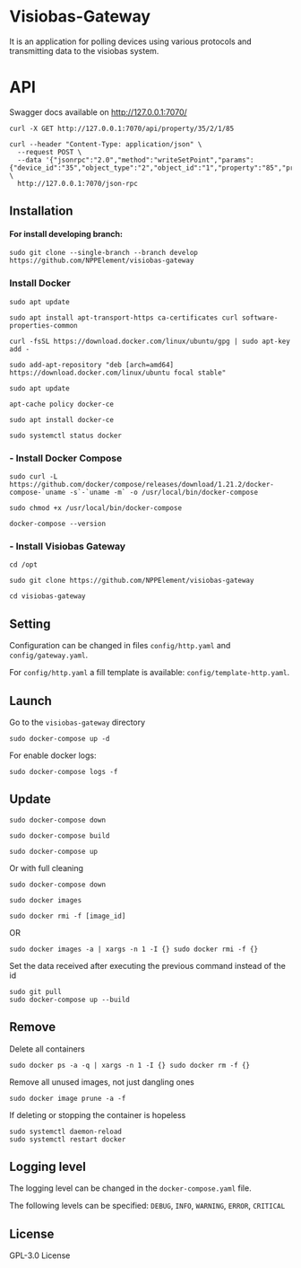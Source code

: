 # Visiobas-Gateway

It is an application for polling devices using various protocols and transmitting data to the visiobas system.


# API
Swagger docs available on http://127.0.0.1:7070/

```
curl -X GET http://127.0.0.1:7070/api/property/35/2/1/85
```

```
curl --header "Content-Type: application/json" \
  --request POST \
  --data '{"jsonrpc":"2.0","method":"writeSetPoint","params":{"device_id":"35","object_type":"2","object_id":"1","property":"85","priority":"10","index":"-1","tag":"9","value":"40"},"id":""}' \
  http://127.0.0.1:7070/json-rpc
```

## Installation

#### For install developing branch:
```
sudo git clone --single-branch --branch develop https://github.com/NPPElement/visiobas-gateway
```
### Install Docker
```
sudo apt update
```

```
sudo apt install apt-transport-https ca-certificates curl software-properties-common
```

```
curl -fsSL https://download.docker.com/linux/ubuntu/gpg | sudo apt-key add -
```

```
sudo add-apt-repository "deb [arch=amd64] https://download.docker.com/linux/ubuntu focal stable"
```

```
sudo apt update
```

```
apt-cache policy docker-ce
```

```
sudo apt install docker-ce
```

```
sudo systemctl status docker
```

### - Install Docker Compose
```
sudo curl -L https://github.com/docker/compose/releases/download/1.21.2/docker-compose-`uname -s`-`uname -m` -o /usr/local/bin/docker-compose
```

```
sudo chmod +x /usr/local/bin/docker-compose
```
```
docker-compose --version
```

### - Install Visiobas Gateway
```
cd /opt
```
```
sudo git clone https://github.com/NPPElement/visiobas-gateway
```
```
cd visiobas-gateway
```

## Setting
Configuration can be changed in files `config/http.yaml` and `config/gateway.yaml`.

For `config/http.yaml` a fill template is available: `config/template-http.yaml`.


## Launch
Go to the `visiobas-gateway` directory
```
sudo docker-compose up -d
```
For enable docker logs:
```
sudo docker-compose logs -f
```

## Update
```
sudo docker-compose down
```
```
sudo docker-compose build
```
```
sudo docker-compose up
```

Or with full cleaning
```
sudo docker-compose down 
```
```
sudo docker images
```
```
sudo docker rmi -f [image_id]
```
OR
```
sudo docker images -a | xargs -n 1 -I {} sudo docker rmi -f {}
```

Set the data received after executing the previous command instead of the id
```
sudo git pull
sudo docker-compose up --build
```

## Remove
Delete all containers
```
sudo docker ps -a -q | xargs -n 1 -I {} sudo docker rm -f {}
```
Remove all unused images, not just dangling ones
```
sudo docker image prune -a -f
```
If deleting or stopping the container is hopeless
```
sudo systemctl daemon-reload
sudo systemctl restart docker
```

## Logging level
The logging level can be changed in the `docker-compose.yaml` file.

The following levels can be specified: `DEBUG`, `INFO`, `WARNING`, `ERROR`, `CRITICAL`

## License
GPL-3.0 License
